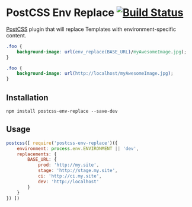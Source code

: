 # PostCSS Env Replace [![Build Status][ci-img]][ci]

[PostCSS] plugin that will replace Templates with environment-specific content.

[PostCSS]: https://github.com/postcss/postcss
[ci-img]:  https://travis-ci.org/stehefan/postcss-env-replace.svg
[ci]:      https://travis-ci.org/stehefan/postcss-env-replace

```css
.foo {
    background-image: url(env_replace(BASE_URL)/myAwesomeImage.jpg);
}
```

```css
.foo {
    background-image: url(http://localhost/myAwesomeImage.jpg);
}
```

## Installation
```
npm install postcss-env-replace --save-dev
```

## Usage

```js
postcss([ require('postcss-env-replace')({
    environment: process.env.ENVIRONMENT || 'dev',
    replacements: {
        BASE_URL: {
            prod: 'http://my.site',
            stage: 'http://stage.my.site',
            ci: 'http://ci.my.site',
            dev: 'http://localhost'
        }
    }
}) ])
```
